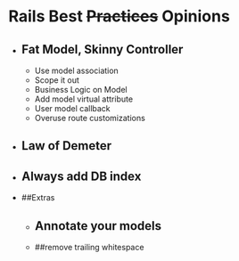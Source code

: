 # Rails Best ~~Practices~~ Opinions

* ## Fat Model, Skinny Controller
  
  * Use model association
  * Scope it out
  * Business Logic on Model
  * Add model virtual attribute
  * User model callback
  * Overuse route customizations

* ## Law of Demeter
* ## Always add DB index


* ##Extras
  * ## Annotate your models
  * ##remove trailing whitespace
